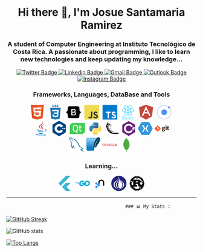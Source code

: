 <div id="header" align="center">
    <h1 align="center">Hi there 👋, I'm Josue Santamaria Ramirez</h1>    
    <h3 align="center">A student of Computer Engineering at Instituto Tecnológico de Costa Rica. A passionate about programming, 
                    I like to learn new technologies and keep updating my knowledge...</h3>
</div>

<div id="badges" align="center">
    <a href="https://twitter.com/SantaMix728" target="_blank">
        <img src="[https://upload.wikimedia.org/wikipedia/commons/thumb/4/4f/Twitter-logo.svg/292px-Twitter-logo.svg.png](https://img.shields.io/badge/Twitter-1DA1F2?style=for-the-badge&logo=twitter&logoColor=whit)"width="40" height="40"
            alt="Twitter Badge" />
    </a>
    <a href="https://www.linkedin.com/in/josu%C3%A9-santamar%C3%ADa-ram%C3%ADrez-6b8a49173/" target="_blank">
        <img src="[https://www.pngmart.com/files/21/Linkedin-In-Logo-PNG-Isolated-Photos.png](https://img.shields.io/badge/LinkedIn-0077B5?style=for-the-badge&logo=linkedin&logoColor=white)"width="40" height="40"
            alt="Linkedin Badge" />
    </a>
    <a href="jsantamariar.ce@gmail.com" target="_blank">
        <img src="https://img.shields.io/badge/Gmail-D14836?style=for-the-badge&logo=gmail&logoColor=white" width="40" height="40"
            alt="Gmail Badge" />
    </a>
    </a>
    <a href="gabosr16@estudiantec.cr" target="_blank">
        <img src="[https://img.icons8.com/color/12x/microsoft-outlook-2019--v2.png](https://img.shields.io/badge/Microsoft_Outlook-0078D4?style=for-the-badge&logo=microsoft-outlook&logoColor=white)"width="40" height="40"
            alt="Outlook Badge" />
    </a>
    <a href="https://www.instagram.com/santamix728/" target="_blank">
        <img src="[https://cdn.icon-icons.com/icons2/1826/PNG/512/4202090instagramlogosocialsocialmedia-115598_115703.png](https://img.shields.io/badge/Instagram-E4405F?style=for-the-badge&logo=instagram&logoColor=white)"width="40" height="40"
            alt="Instagram Badge" />
    </a>


</div>

<div align="Center">
    <h3>Frameworks, Languages, DataBase and Tools</h3>
    <div>
        <img src="https://github.com/devicons/devicon/blob/master/icons/html5/html5-original.svg" title="HTML5" alt="HTML" width="40" height="40"/>&nbsp;
        <img src="https://github.com/devicons/devicon/blob/master/icons/css3/css3-plain-wordmark.svg"  title="CSS3" alt="CSS" width="40" height="40"/>&nbsp;
        <img src="https://github.com/devicons/devicon/blob/master/icons/bootstrap/bootstrap-plain.svg" title="Bootstrap" alt="Bootstrap" width="40" height="40"/>&nbsp;
        <img src="https://github.com/devicons/devicon/blob/master/icons/javascript/javascript-original.svg" title="JavaScript" alt="JavaScript" width="40" height="40"/>&nbsp;
        <img src="https://github.com/devicons/devicon/blob/master/icons/typescript/typescript-plain.svg" title="TypeScript" alt="TypeScript" width="40" height="40"/>&nbsp;
        <img src="https://github.com/devicons/devicon/blob/master/icons/react/react-original-wordmark.svg" title="React" alt="React" width="40" height="40"/>&nbsp;
        <img src="https://github.com/devicons/devicon/blob/master/icons/angularjs/angularjs-plain.svg" title="React" alt="React" width="40" height="40"/>&nbsp;
        <img src="https://github.com/devicons/devicon/blob/master/icons/ionic/ionic-original.svg" title="Ionic" alt="Ionic" width="40" height="40"/>&nbsp;
      </div>
      <div>
        <img src="https://github.com/devicons/devicon/blob/master/icons/java/java-original.svg" title="Java" alt="Java" width="40" height="40"/>&nbsp;
        <img src="https://github.com/devicons/devicon/blob/master/icons/cplusplus/cplusplus-plain.svg" title="C++" alt="C++" width="40" height="40"/>&nbsp;
        <img src="https://github.com/devicons/devicon/blob/master/icons/qt/qt-original.svg" title="QT" alt="QT" width="40" height="40"/>&nbsp;
        <img src="https://github.com/devicons/devicon/blob/master/icons/python/python-original.svg" title="Python" **alt="Python" width="40" height="40"/>
        <img src="https://github.com/devicons/devicon/blob/master/icons/flask/flask-original.svg" title="Flask" **alt="Flask" width="40" height="40"/>
        <img src="https://github.com/devicons/devicon/blob/master/icons/csharp/csharp-plain.svg" title="C#" **alt="C#" width="40" height="40"/>
        <img src="https://github.com/devicons/devicon/blob/master/icons/xamarin/xamarin-original.svg" title="Xamarin" **alt="Xamarin" width="40" height="40"/>
        <img src="https://github.com/devicons/devicon/blob/master/icons/git/git-original-wordmark.svg" title="Git" **alt="Git" width="40" height="40"/>
      </div>
      <div>
        <img src="https://github.com/devicons/devicon/blob/master/icons/mysql/mysql-plain.svg" title="MySql" **alt="MySql" width="40" height="40"/>
        <img src="https://github.com/devicons/devicon/blob/master/icons/sqlite/sqlite-original.svg" title="Sqlite" **alt="Sqlite" width="40" height="40"/>
        <img src="https://github.com/devicons/devicon/blob/master/icons/oracle/oracle-original.svg" title="Oracle" **alt="Oracle" width="40" height="40"/>
        <img src="https://github.com/devicons/devicon/blob/master/icons/mongodb/mongodb-plain.svg" title="Mongodb" **alt="Mongodb" width="40" height="40"/>
      </div>
</div>

<div align="Center">
    <h3>Learning...</h3>
    <div>
        <img src="https://github.com/devicons/devicon/blob/master/icons/flutter/flutter-plain.svg" title="Flutter" alt="Flutter" width="40" height="40"/>&nbsp;
        <img src="https://github.com/devicons/devicon/blob/master/icons/go/go-original-wordmark.svg"  title="GO" alt="GO" width="40" height="40"/>&nbsp;
        <img src="https://github.com/devicons/devicon/blob/master/icons/neo4j/neo4j-original.svg" title="Neo4j" alt="Neo4j" width="40" height="40"/>&nbsp;
        <img src="https://github.com/devicons/devicon/blob/master/icons/perl/perl-original.svg" title="Perk" alt="Perl" width="40" height="40"/>&nbsp;
        <img src="https://github.com/devicons/devicon/blob/master/icons/rust/rust-plain.svg" title="Rust" alt="Rust" width="40" height="40"/>&nbsp;
      </div>
</div>

---

                                                ### 📊 My Stats :

[![GitHub Streak](http://github-readme-streak-stats.herokuapp.com?user=Santamix728&theme=dark&hide_border=true)](https://git.io/streak-stats)

![GitHub stats](https://github-readme-stats.vercel.app/api?username=Santamix728&show_icons=true&theme=radical)

[![Top Langs](https://github-readme-stats.vercel.app/api/top-langs/?username=Santamix728&theme=tokyonight)](https://github.com/anuraghazra/github-readme-stats)
